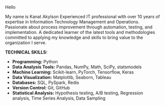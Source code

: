 Hello

My name is Kanat Akylson
Experienced IT professional with over 10 years of expertise in Information Technology Management and Operations. Passionate about process improvement through automation, testing, and implementation. A dedicated learner of the latest tools and methodologies committed to applying my knowledge and skills to bring value to the organization I serve.

**TECHNICAL SKILLS:**
-	**Programming:** Python
-	**Data Analysis Tools:** Pandas, NumPy, Math, SciPy, statsmodels
-	**Machine Learning:** Scikit-learn, PyTorch, Tensorflow, Keras
-	**Data Visualization:** Matplotlib, Seaborn, Tableau
-	**Databases:** SQL, PySpark, Redis
-	**Version Control:** Git, GitHub
-	**Statistical Analysis:** Hypothesis testing, A/B testing, Regression analysis, Time Series Analysis, Data Sampling
